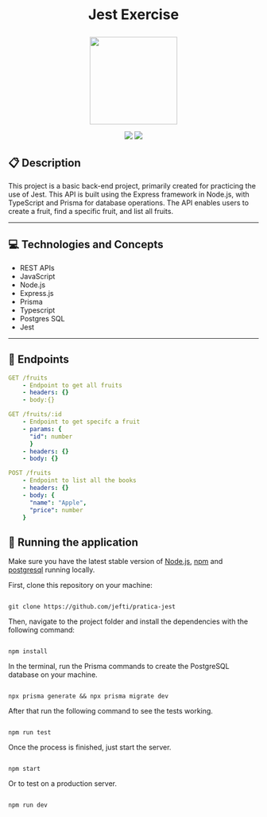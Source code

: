 # <p align = "center">Jest Exercise</p>

<p align="center">
   <img width=176px; src="https://cdn-icons-png.flaticon.com/512/3194/3194591.png"/>
</p>

<p align = "center">
   <img src="https://img.shields.io/badge/authors-_Jefti_Meira_&_Luca_Panza_-4dae71?style=flat-square" />
   <img src="https://img.shields.io/github/languages/count/jefti/pratica-jest?color=4dae71&style=flat-square" />
</p>


##  :clipboard: Description

This project is a basic back-end project, primarily created for practicing the use of Jest. This API is built using the Express framework in Node.js, with TypeScript and Prisma for database operations. The API enables users to create a fruit, find a specific fruit, and list all fruits.
***

## :computer:	 Technologies and Concepts

- REST APIs
- JavaScript
- Node.js
- Express.js
- Prisma
- Typescript
- Postgres SQL
- Jest 

***

## :rocket: Endpoints

```yml
GET /fruits
    - Endpoint to get all fruits
    - headers: {}
    - body:{}
```
    
```yml 
GET /fruits/:id
    - Endpoint to get specifc a fruit 
    - params: {
      "id": number
      } 
    - headers: {}
    - body: {}
```
    
```yml 
POST /fruits 
    - Endpoint to list all the books
    - headers: {}
    - body: {
      "name": "Apple",
      "price": number
    }
```

## 🏁 Running the application

Make sure you have the latest stable version of [Node.js](https://nodejs.org/en/download/), [npm](https://www.npmjs.com/) and [postgresql](https://www.postgresql.org/) running locally.

First, clone this repository on your machine:

```

git clone https://github.com/jefti/pratica-jest

```

Then, navigate to the project folder and install the dependencies with the following command:

```

npm install

```

In the terminal, run the Prisma commands to create the PostgreSQL database on your machine.

```

npx prisma generate && npx prisma migrate dev

```

After that run the following command to see the tests working.

```

npm run test

```


Once the process is finished, just start the server.

```

npm start

```

Or to test on a production server.

```

npm run dev

```

